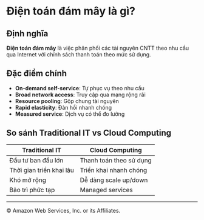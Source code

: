 # Điện toán đám mây là gì?

## Định nghĩa
**Điện toán đám mây** là việc phân phối các tài nguyên CNTT theo nhu cầu qua Internet với chính sách thanh toán theo mức sử dụng.

## Đặc điểm chính
- **On-demand self-service**: Tự phục vụ theo nhu cầu
- **Broad network access**: Truy cập qua mạng rộng rãi  
- **Resource pooling**: Gộp chung tài nguyên
- **Rapid elasticity**: Đàn hồi nhanh chóng
- **Measured service**: Dịch vụ có thể đo lường

## So sánh Traditional IT vs Cloud Computing

| Traditional IT | Cloud Computing |
|----------------|-----------------|
| Đầu tư ban đầu lớn | Thanh toán theo sử dụng |
| Thời gian triển khai lâu | Triển khai nhanh chóng |
| Khó mở rộng | Dễ dàng scale up/down |
| Bảo trì phức tạp | Managed services |

---

© Amazon Web Services, Inc. or its Affiliates.
